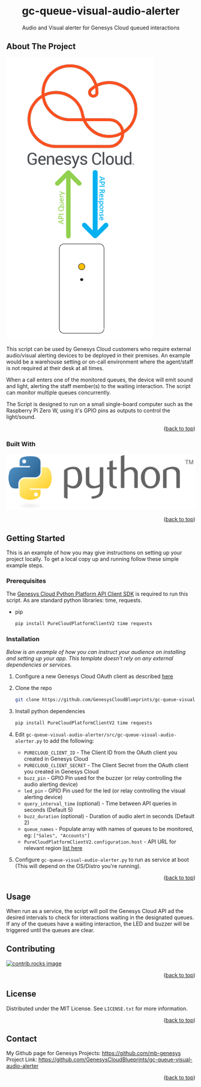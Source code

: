 <a id="readme-top"></a>
  <h1 align="center">gc-queue-visual-audio-alerter</h1>
  <p align="center">
    Audio and Visual alerter for Genesys Cloud queued interactions
    <br />
  </p>

<!-- ABOUT THE PROJECT -->
## About The Project

![alerter diagram](https://github.com/GenesysCloudBlueprints/gc-queue-visual-audio-alerter/blob/main/blueprint/images/CloudQuery.png?raw=true)

This script can be used by Genesys Cloud customers who require external audio/visual alerting devices to be deployed in their premises. An example would be a warehouse setting or on-call environment where the agent/staff is not required at their desk at all times.

When a call enters one of the monitored queues, the device will emit sound and light, alerting the staff member(s) to the waiting interaction. The script can monitor multiple queues concurrently.

The Script is designed to run on a small single-board computer such as the Raspberry Pi Zero W, using it's GPIO pins as outputs to control the light/sound.

<p align="right">(<a href="#readme-top">back to top</a>)</p>

### Built With

![python logo](https://github.com/GenesysCloudBlueprints/gc-queue-visual-audio-alerter/blob/main/blueprint/images/python_logo.png?raw=true)

<p align="right">(<a href="#readme-top">back to top</a>)</p>

<!-- GETTING STARTED -->
## Getting Started

This is an example of how you may give instructions on setting up your project locally.
To get a local copy up and running follow these simple example steps.

### Prerequisites

The <a href="https://github.com/MyPureCloud/platform-client-sdk-python">Genesys Cloud Python Platform API Client SDK</a> is required to run this script.
As are standard python libraries: time, requests.
* pip
  ```sh
  pip install PureCloudPlatformClientV2 time requests
  ```

### Installation

_Below is an example of how you can instruct your audience on installing and setting up your app. This template doesn't rely on any external dependencies or services._

1. Configure a new Genesys Cloud OAuth client as described <a href="https://help.mypurecloud.com/articles/create-an-oauth-client/">here</a>
2. Clone the repo
   ```sh
   git clone https://github.com/GenesysCloudBlueprints/gc-queue-visual-audio-alerter
   ```
3. Install python dependencies
   ```sh
   pip install PureCloudPlatformClientV2 time requests
   ```
4. Edit `gc-queue-visual-audio-alerter/src/gc-queue-visual-audio-alerter.py` to add the following:
	- `PURECLOUD_CLIENT_ID` - The Client ID from the OAuth client you created in Genesys Cloud
	- `PURECLOUD_CLIENT_SECRET` - The Client Secret from the OAuth client you created in Genesys Cloud
	- `buzz_pin` - GPIO Pin used for the buzzer (or relay controlling the audio alerting device)
	- `led_pin` - GPIO Pin used for the led (or relay controlling the visual alerting device)
	- `query_interval_time` (optional) - Time between API queries in seconds (Default 5)
	- `buzz_duration` (optional) - Duration of audio alert in seconds (Default 2)
	- `queue_names` - Populate array with names of queues to be monitored, eg: `["Sales", "Accounts"] `
	- `PureCloudPlatformClientV2.configuration.host` - API URL for relevant region <a href="https://developer.genesys.cloud/platform/api/">list here</a>
  
5. Configure `gc-queue-visual-audio-alerter.py` to run as service at boot (This will depend on the OS/Distro you're running).

<p align="right">(<a href="#readme-top">back to top</a>)</p>

<!-- USAGE EXAMPLES -->
## Usage

When run as a service, the script will poll the Genesys Cloud API ad the desired intervals to check for interactions waiting in the designated queues.
If any of the queues have a waiting interaction, the LED and buzzer will be triggered until the queues are clear.

<!-- CONTRIBUTING -->
## Contributing

<a href="https://github.com/GenesysCloudBlueprints/gc-queue-visual-audio-alerter/graphs/contributors">
  <img src="https://contrib.rocks/image?repo=GenesysCloudBlueprints/gc-queue-visual-audio-alerter" alt="contrib.rocks image" />
</a>

<p align="right">(<a href="#readme-top">back to top</a>)</p>

<!-- LICENSE -->
## License

Distributed under the MIT License. See `LICENSE.txt` for more information.

<p align="right">(<a href="#readme-top">back to top</a>)</p>

<!-- CONTACT -->
## Contact

My Github page for Genesys Projects: https://github.com/mb-genesys
Project Link: https://github.com/GenesysCloudBlueprints/gc-queue-visual-audio-alerter

<p align="right">(<a href="#readme-top">back to top</a>)</p>





